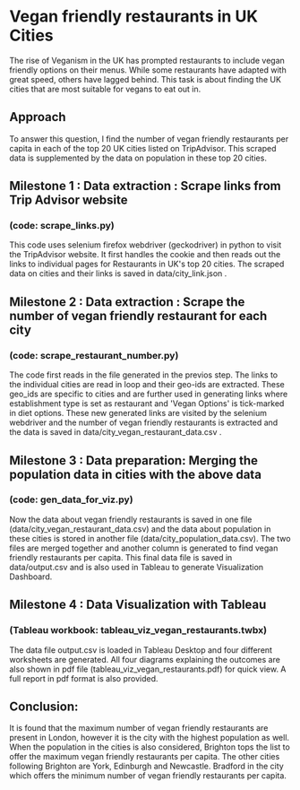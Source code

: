 # Vegan friendly restaurants in UK Cities

The rise of Veganism in the UK has prompted restaurants to include vegan friendly options on
their menus. While some restaurants have adapted with great speed, others have lagged
behind. This task is about finding the UK cities that are most suitable for vegans to eat out in.

## Approach
To answer this question, I find the number of vegan friendly restaurants per capita in each of the top 20 UK cities listed on TripAdvisor. This scraped data is supplemented by the data on population in these top 20 cities.


## Milestone 1 : Data extraction : Scrape links from Trip Advisor website
### (code: scrape_links.py)

This code uses selenium firefox webdriver (geckodriver) in python to visit the TripAdvisor website. It first handles the cookie and then reads out the links to individual pages for Restaurants in UK's top 20 cities. The scraped data on cities and their links is saved in data/city_link.json .

## Milestone 2 : Data extraction : Scrape the number of vegan friendly restaurant for each city 
### (code: scrape_restaurant_number.py)

The code first reads in the file generated in the previos step. The links to the individual cities are read in loop and their geo-ids are extracted. These geo_ids are specific to cities and are further used in generating links where establishment type is set as restaurant and 'Vegan Options' is tick-marked in diet options. These new generated links are visited by the selenium webdriver and the number of vegan friendly restaurants is extracted and the data is saved in data/city_vegan_restaurant_data.csv .



## Milestone 3 : Data preparation: Merging the population data in cities with the above data 
### (code: gen_data_for_viz.py)

Now the data about vegan friendly restaurants is saved in one file (data/city_vegan_restaurant_data.csv) and the data about population in these cities is stored in another file (data/city_population_data.csv). The two files are merged together and another column is generated to find vegan friendly restaurants per capita. This final data file is saved in data/output.csv and is also used in Tableau to generate Visualization Dashboard.



## Milestone 4 : Data Visualization with Tableau 
### (Tableau workbook: tableau_viz_vegan_restaurants.twbx)

The data file output.csv is loaded in Tableau Desktop and four different worksheets are generated. All four diagrams explaining the outcomes are also shown in pdf file (tableau_viz_vegan_restaurants.pdf) for quick view. A full report in pdf format is also provided.

## Conclusion:

It is found that the maximum number of vegan friendly restaurants are present in London, however it is the city with the highest population as well. When the population in the cities is also considered, Brighton tops the list to offer the maximum vegan friendly restaurants per capita. The other cities following Brighton are York, Edinburgh and Newcastle. Bradford in the city which offers the minimum number of vegan friendly restaurants per capita.

